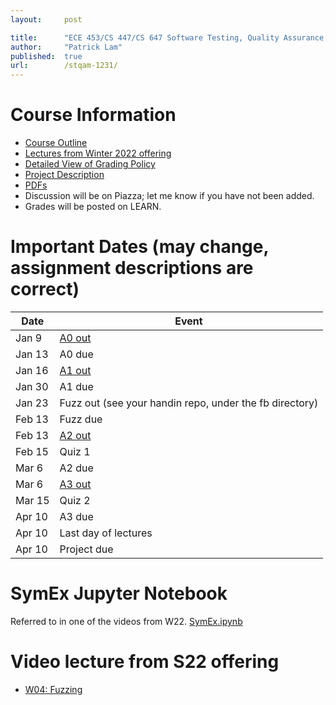```yaml
---
layout:     post

title:      "ECE 453/CS 447/CS 647 Software Testing, Quality Assurance, and Maintenance, Winter 2023"
author:     "Patrick Lam"
published:  true
url:        /stqam-1231/
---
```


<style>
.pager {display:none; }
.intro-header .post-heading .meta {display:none; }
.sidebar-container { display:none; }
</style>

# Course Information

* <a href="https://outline.uwaterloo.ca/view/n5mt8m">Course Outline</a>
* [Lectures from Winter 2022 offering](https://www.youtube.com/playlist?list=PLUVKdrSzO0M44GPONj3eXbvK6RUNkwMZX)
* [Detailed View of Grading Policy](/stqam-1231-grading)
* [Project Description](/stqam-1231-projects)
* [PDFs](https://git.uwaterloo.ca/stqam-1231/pdfs.git)
* Discussion will be on Piazza; let me know if you have not been added.
* Grades will be posted on LEARN.

# Important Dates (may change, assignment descriptions are correct)

| Date  | Event   |
|---|---|
| Jan 9 | [A0 out](https://git.uwaterloo.ca/stqam-1231/pdfs/-/blob/master/uw-stqam-1231-a0.pdf) |
| Jan 13 | A0 due |
| Jan 16 | [A1 out](https://git.uwaterloo.ca/stqam-1231/pdfs/-/blob/master/uw-stqam-1231-a1.pdf) |
| Jan 30 | A1 due |
| Jan 23 | Fuzz out (see your handin repo, under the fb directory) |
| Feb 13 | Fuzz due |
| Feb 13 | [A2 out](https://git.uwaterloo.ca/stqam-1231/pdfs/-/blob/master/uw-stqam-1231-a2.pdf) |
| Feb 15 | Quiz 1 |
| Mar 6  | A2 due |
| Mar 6  | [A3 out](https://git.uwaterloo.ca/stqam-1231/pdfs/-/blob/master/uw-stqam-1231-a3.pdf) |
| Mar 15 | Quiz 2 |
| Apr 10 | A3 due |
| Apr 10 | Last day of lectures |
| Apr 10 | Project due |

# SymEx Jupyter Notebook

Referred to in one of the videos from W22. [SymEx.ipynb](/teaching/stqam-2022/SymEx.ipynb)

# Video lecture from S22 offering

* [W04: Fuzzing](https://youtu.be/b2_IufQiQ88)
